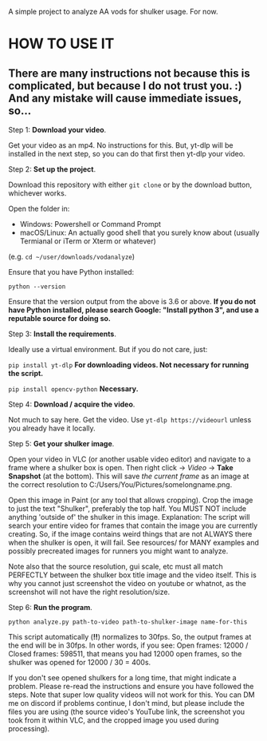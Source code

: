 A simple project to analyze AA vods for shulker usage. For now.

# HOW TO USE IT

## There are many instructions not because this is complicated, but because I do not trust you. :) And any mistake will cause immediate issues, so...

Step 1: **Download your video**.

Get your video as an mp4. No instructions for this. But, yt-dlp will be installed in the next step, so you can do that first then yt-dlp your video.

Step 2: **Set up the project**.

Download this repository with either `git clone` or by the download button, whichever works.

Open the folder in:
- Windows: Powershell or Command Prompt
- macOS/Linux: An actually good shell that you surely know about (usually Termianal or iTerm or Xterm or whatever)

(e.g. `cd ~/user/downloads/vodanalyze`)

Ensure that you have Python installed:

`python --version`

Ensure that the version output from the above is 3.6 or above. **If you do not have Python installed, please search Google: "Install python 3", and use a reputable source for doing so.**

Step 3: **Install the requirements**.

Ideally use a virtual environment. But if you do not care, just:

`pip install yt-dlp` **For downloading videos. Not necessary for running the script.**

`pip install opencv-python` **Necessary.**

Step 4: **Download / acquire the video**.

Not much to say here. Get the video. Use `yt-dlp https://videourl` unless you already have it locally.

Step 5: **Get your shulker image**.

Open your video in VLC (or another usable video editor) and navigate to a frame where a shulker box is open. Then right click -> *Video* -> **Take Snapshot** (at the bottom). This will save *the current frame* as an image at the correct resolution to C:/Users/You/Pictures/somelongname.png.

Open this image in Paint (or any tool that allows cropping). Crop the image to just the text "Shulker", preferably the top half. You MUST NOT include anything 'outside of' the shulker in this image. Explanation: The script will search your entire video for frames that contain the image you are currently creating. So, if the image contains weird things that are not ALWAYS there when the shulker is open, it will fail. See resources/ for MANY examples and possibly precreated images for runners you might want to analyze.

Note also that the source resolution, gui scale, etc must all match PERFECTLY between the shulker box title image and the video itself. This is why you cannot just screenshot the video on youtube or whatnot, as the screenshot will not have the right resolution/size.

Step 6: **Run the program**.

`python analyze.py path-to-video path-to-shulker-image name-for-this`

This script automatically (**!!**) normalizes to 30fps. So, the output frames at the end will be in 30fps. In other words, if you see: Open frames: 12000 / Closed frames: 598511, that means you had 12000 open frames, so the shulker was opened for 12000 / 30 = 400s.

If you don't see opened shulkers for a long time, that might indicate a problem. Please re-read the instructions and ensure you have followed the steps. Note that super low quality videos will not work for this. You can DM me on discord if problems continue, I don't mind, but please include the files you are using (the source video's YouTube link, the screenshot you took from it within VLC, and the cropped image you used during processing).